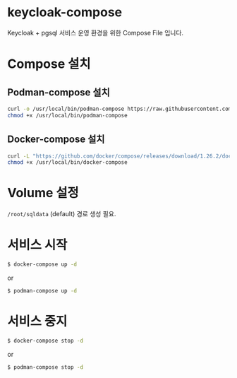 # keycloak-compose
Keycloak + pgsql 서비스 운영 환경을 위한 Compose File 입니다.   
# Compose 설치
## Podman-compose 설치
```bash
curl -o /usr/local/bin/podman-compose https://raw.githubusercontent.com/containers/podman-compose/devel/podman_compose.py
chmod +x /usr/local/bin/podman-compose
```
## Docker-compose 설치
```bash
curl -L "https://github.com/docker/compose/releases/download/1.26.2/docker-compose-$(uname -s)-$(uname -m)" -o /usr/local/bin/docker-compose
chmod +x /usr/local/bin/docker-compose
```
# Volume 설정
`/root/sqldata` (default) 경로 생성 필요.   
   
# 서비스 시작
```bash
$ docker-compose up -d
```
or   
```bash
$ podman-compose up -d 
```
   
# 서비스 중지
```bash
$ docker-compose stop -d
```
or   
```bash
$ podman-compose stop -d 
```
  